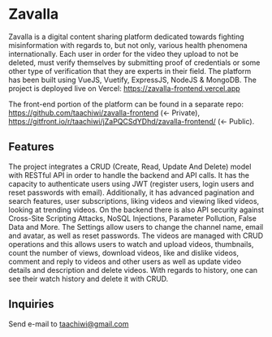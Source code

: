 # Zavalla

Zavalla is a digital content sharing platform dedicated towards fighting misinformation with regards to, but not only, various health phenomena internationally. Each user in order for the video they upload to not be deleted, must verify themselves by submitting proof of credentials or some other type of verification that they are experts in their field. The platform has been built using VueJS, Vuetify, ExpressJS, NodeJS & MongoDB. The project is deployed live on Vercel: https://zavalla-frontend.vercel.app

The front-end portion of the platform can be found in a separate repo: https://github.com/taachiwi/zavalla-frontend (<- Private), https://gitfront.io/r/taachiwi/jZaPQCSdYDhd/zavalla-frontend/ (<- Public).

## Features

The project integrates a CRUD (Create, Read, Update And Delete) model with RESTful API in order to handle the backend and API calls. It has the capacity to authenticate users using JWT (register users, login users and reset passwords with email). Additionally, it has advanced pagination and search features, user subscriptions, liking videos and viewing liked videos, looking at trending videos. On the backend there is also API security against Cross-Site Scripting Attacks, NoSQL Injections, Parameter Pollution, False Data and More. The Settings allow users to change the channel name, email and avatar, as well as reset passwords. The videos are managed with CRUD operations and this allows users to watch and upload videos, thumbnails, count the number of views, download videos, like and dislike videos, comment and reply to videos and other users as well as update video details and description and delete videos. With regards to history, one can see their watch history and delete it with CRUD.

## Inquiries

Send e-mail to taachiwi@gmail.com
